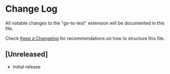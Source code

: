 # Change Log

All notable changes to the "go-to-test" extension will be documented in this file.

Check [Keep a Changelog](http://keepachangelog.com/) for recommendations on how to structure this file.

## [Unreleased]

- Initial release